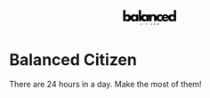 <p align="center">
<img src="/public/logo.png" width="100" alt="logo"/>
</p>

# Balanced Citizen

There are 24 hours in a day. Make the most of them!

